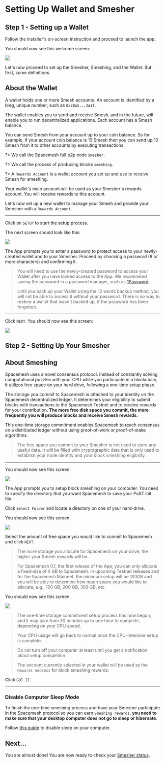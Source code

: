 # Setting Up Wallet and Smesher


## Step 1 - Setting up a Wallet
Follow the installer's on-screen instruction and proceed to launch the app.

You should now see this welcome screen:

![](../images/v1.0/welcome.png)

Let's now proceed to set up the Smesher, Smeshing, and the Wallet. But first, some definitions.

## About the Wallet

A wallet holds one or more Smesh accounts. An account is identified by a long, unique number, such as `0x20a5...3a1f`.

The wallet enables you to send and receive Smesh, and in the future, will enable you to run decentralized applications. Each account has a Smesh balance.

You can send Smesh from your account up to your coin balance. So for example, if your account coin balance is 10 Smesh then you can send up 10 Smesh from it to other accounts by executing transactions.

?> We call the Spacemesh full p2p node `Smesher`.

?> We call the process of producing blocks `smeshing`.

?> A `Rewards Account` is a wallet account you set up and use to receive Smesh for smeshing.

Your wallet's main account will be used as your Smesher's rewards account. You will receive rewards to this account.

Let's now set up a new wallet to manage your Smesh and provide your Smesher with a `Rewards Account`.

---

Click on `SETUP` to start the setup process.

The next screen should look like this:

![](../images/v1.0/protect_wallet.png)

The App prompts you to enter a password to protect access to your newly-created wallet and to your Smesher. Proceed by choosing a password (8 or more characters) and confirming it.

> You will need to use the newly-created password to access your Wallet after you have locked access to the App. We recommend saving the password in a password manager, such as [1Password](https://1password.com).

> Until you back up your Wallet using the 12 words backup method, you will not be able to access it without your password. There is no way to restore a wallet that wasn't backed up, if the password has been forgotten.

---

Click `NEXT`. You should now see this screen:

![](../images/v1.0/protect_wallet_confirmed.png)


## Step 2 - Setting Up Your Smesher

## About Smeshing

Spacemesh uses a novel consensus protocol. Instead of constantly solving computational puzzles with your CPU while you participate in a blockchain, it utilizes free space on your hard drive, following a one-time setup phase.

The storage you commit to Spacemesh is attached to your identity on the Spacemesh decentralized ledger. It determines your eligibility to submit blocks with transactions to the Spacemesh Testnet and to receive rewards for your contribution. **The more free disk space you commit, the more frequently you will produce blocks and receive Smesh rewards.**

This one-time storage commitment enables Spacemesh to reach consensus on a distributed ledger without using proof-of-work or proof-of-stake algorithms.

> The free space you commit to your Smesher is not used to store any useful data. It will be filled with cryptographic data that is only used to establish your node identity and your block smeshing eligibility.

---

You should now see this screen:

![](../images/v1.0/post_drive.png)

The App prompts you to setup block smeshing on your computer. You need to specify the directory that you want Spacemesh to save your PoST init file.

Click `Select Folder` and locate a directory on one of your hard-drive.

You should now see this screen:

![](../images/v1.0/post_size.png)

Select the amount of free space you would like to commit to Spacemesh and click `NEXT`.

> The more storage you allocate for Spacemesh on your drive, the higher your Smesh rewards will be.

> For Spacemesh 0.1, the first release of the App, you can only allocate a fixed-size of 4 GB to Spacemesh. In upcoming Testnet releases and for the Spacemesh Mainnet, the minimum setup will be 100GB and you will be able to determine how much space you would like to allocate, e.g., 100 GB, 200 GB, 300 GB, etc.

You should now see this screen:

![](../images/v1.0/miner_setup_complete.png)

> The one-time storage commitment setup process has now begun, and it may take from 30 minutes up to one hour to complete, depending on your CPU speed.

> Your CPU usage will go back to normal once the CPU-intensive setup is complete.

> Do not turn off your computer at least until you get a notification about setup completion.

> The account currently selected in your wallet will be used as the `Rewards Address` for block smeshing rewards.

Click `GOT IT`.

---


### Disable Computer Sleep Mode
To finish the one-time smeshing process and have your Smesher participate in the Spacemesh protocol so you can earn `Smeshing rewards`, **you need to make sure that your desktop computer does not go to sleep or hibernate**.

Follow [this guide](no_sleep.md) to disable sleep on your computer.


## Next...
You are almost done! You are now ready to check your [Smesher status](guide/status.md).
